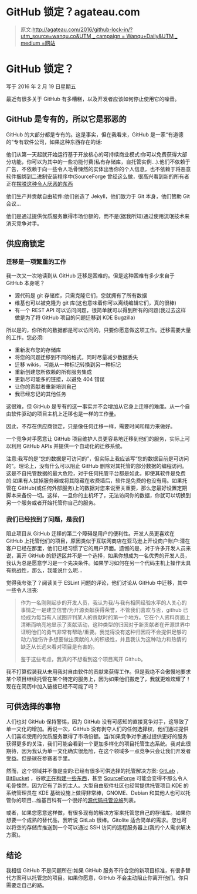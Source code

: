 # GitHub 锁定？agateau.com

> 原文:[http://agateau.com/2016/github-lock-in/?utm_source=wanqu.co&UTM _ campaign = Wanqu+Daily&UTM _ medium =网站](http://agateau.com/2016/github-lock-in/?utm_source=wanqu.co&utm_campaign=Wanqu+Daily&utm_medium=website)



# GitHub 锁定？

写于 2016 年 2 月 19 日星期五

最近有很多关于 GitHub 有多糟糕，以及开发者应该如何停止使用它的噪音。

## GitHub 是专有的，所以它是邪恶的

GitHub 的大部分都是专有的。这是事实，但在我看来，GitHub 是一家“有道德的”专有软件公司，如果这种东西存在的话:

他们从第一天起就开始运行基于开放核心的可持续商业模式:你可以免费获得大部分功能，你可以为其中的一些功能付费(私有存储库，自托管实例...).他们不依赖于广告，不依赖于向一些令人毛骨悚然的实体出售你的个人信息，也不依赖于将恶意软件捆绑到二进制安装程序中(SourceForge 曾经这么做，很高兴看到新的所有者正在[摆脱这种令人厌恶的东西](https://sourceforge.net/blog/sourceforge-acquisition-and-future-plans/)

他们生产并贡献自由软件:他们创造了 Jekyll，他们致力于 Git 本身，他们赞助 Git 会议...

他们是通过提供优质服务赢得市场份额的，而不是(据我所知)通过使用流氓技术来消灭竞争对手。

## 供应商锁定

### 迁移是一项繁重的工作

我一次又一次地读到从 GitHub 迁移是困难的。但是这种困难有多少来自于 GitHub 本身呢？

*   源代码是 git 存储库，只需克隆它们，您就拥有了所有数据
*   维基也可以被克隆为 git 库(这也意味着你可以离线编辑它们，真的很棒)
*   有一个 REST API 可以访问问题，很简单就可以得到所有的问题(我过去这样做是为了将 GitHub 项目的问题迁移到 KDE Bugzilla)

所以是的，你所有的数据都是可以访问的，只要你愿意做这项工作。迁移需要大量的工作。您必须:

*   重新发布您的存储库
*   将您的问题迁移到不同的格式，同时尽量减少数据丢失
*   迁移 wikis，可能从一种标记转换到另一种标记
*   重新创建您所依赖的所有服务集成
*   更新尽可能多的链接，以避免 404 错误
*   让你的贡献者重新培训自己
*   我已经忘记的其他任务

这很难，但 GitHub 是专有的这一事实并不会增加从它身上迁移的难度。从一个自由软件驱动的项目主机上迁移也是一样的工作量。

因此，不存在供应商锁定，只是像任何迁移一样，需要时间和精力来做好。

一个竞争对手愿意让 GitHub 项目维护人员更容易地迁移到他们的服务，实际上可以利用 GitHub APIs 并提供一个自动化的迁移系统。

注意:我写的是“您的数据是可访问的”，但实际上我应该写“您的数据目前是可访问的”。理论上，没有什么可以阻止 GitHub 删除对其托管的部分数据的编程访问。这是不自托管数据的最大危险，对于任何托管平台都是如此，即使其软件是免费的:如果有人拔掉服务器或将其隐藏在收费墙后，软件是免费的也没有用。如果托管在 GitHub(或任何外部服务)上的数据对您来说至关重要，那么您最好设置定期脚本来备份一切。这样，一旦你的主机坏了，无法访问你的数据，你就可以切换到另一个服务或者开始托管你自己的服务。

### 我们已经找到了问题，是我们

阻止项目从 GitHub 迁移的第二个障碍是用户的便利性。开发人员更喜欢在 GitHub 上托管他们的项目，原因类似于互联网商店在亚马逊上开设商户账户:潜在客户已经在那里，他们已经习惯了它的用户界面。遗憾的是，对于许多开发人员来说，离开 GitHub 的舒适区并不是一个选择，如果你想成为一名优秀的开发人员，我认为总是愿意学习是一个先决条件。如果学习如何在另一个代码主机上操作太具有挑战性，那么，我能说什么呢...

觉得我夸张了？阅读关于 ESLint 问题的评论，他们讨论从 GitHub 中迁移，其中一些令人沮丧:

> 作为一名刚刚起步的开发人员，我认为我/与我有相同经验水平的人关心的事情之一是建立信誉/为开源贡献获得荣誉，不管我们喜欢与否，github 已经成为每当有人试图评判某人的贡献时的第一个地方。它在个人资料页面上清晰而响亮地显示了贡献活动，这种类型的归因对于新贡献者在开源世界中证明他们的勇气非常有帮助/重要。我觉得没有这种归因将不会提供足够的动力/挫伤许多想要做出贡献的人的积极性，并且我认为这种动力和热情的缺乏从长远来看对项目是有害的。
> 
> 鉴于这些考虑，我真的不想看到这个项目离开 Github。

我不打算假装我从未用我对自由软件的贡献来获得工作。但是我绝不会傲慢地要求某个项目继续托管在某个特定的服务上，因为如果他们搬走了，我就更难炫耀了！现在在简历中加入链接已经不可能了吗？

## 可供选择的事物

人们也对 GitHub 保持警惕，因为 GitHub 没有可感知的直接竞争对手，这导致了单一文化的增加。再说一次，GitHub 没有剥夺人们的任何选择权，他们通过提供人们喜欢使用的优质服务赢得了市场份额。当/如果竞争对手通过提供更好的服务获得更多的关注，我们可能会看到一个更加多样化的项目托管生态系统。我对此很期待，因为我认为单一文化确实很危险，在这个领域多一点竞争只会让我们开发者受益。但是球在参赛者手里。

然而，这个领域并不像是空的:已经有很多可供选择的托管解决方案: [GitLab](https://gitlab.com) ， [BitBucket](https://bitbucket.org) ，谷歌[正在构建一些东西](https://cloud.google.com/source-repositories/)，甚至 [SourceForge](https://sourceforge.net) 可能会变得不那么令人毛骨悚然，因为它有了新的主人。大型自由软件社区也经常提供托管项目:KDE 的系统管理员在 KDE 基础设施上做得非常棒，GNOME、Debian 和其他人也可以托管你的项目...维基百科有一个很好的[源代码托管设施](https://en.wikipedia.org/wiki/Comparison_of_source_code_hosting_facilities)列表。

或者，如果您愿意这样做，有很多现有的解决方案来托管您自己的存储库。如果你想要一个成熟的替代品，我听说 GitLab 很棒。Gitolite 适合简单的需求。您也可以将空的存储库推送到一个可以通过 SSH 访问的远程服务器上(我的个人需求解决方案)。

## 结论

我相信 GitHub 不是问题所在:如果 GitHub 服务不符合您的新项目标准，有很多替代方案可以托管您的项目。如果你愿意，GitHub 不会主动阻止你离开他们。你只需要走自己的路。

